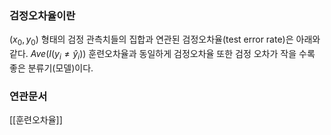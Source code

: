 ### 검정오차율이란
$(x_0, y_0)$ 형태의 검정 관측치들의 집합과 연관된 검정오차율(test error rate)은 아래와 같다.
$Ave\Big(I(y_i \neq \hat{y}_i)\Big)$
훈련오차율과 동일하게 검정오차율 또한 검정 오차가 작을 수록 좋은 분류기(모델)이다.


### 연관문서
[[훈련오차율]]